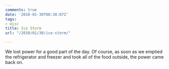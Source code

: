 ```yaml
---
comments: true
date: '2010-01-30T00:38:07Z'
tags:
- misc
title: Ice Storm
url: "/2010/01/30/ice-storm/"

---
```

<p>We lost power for a good part of the day. Of course, as soon as we emptied the refrigerator and freezer and took all of the food outside, the power came back on.</p>

